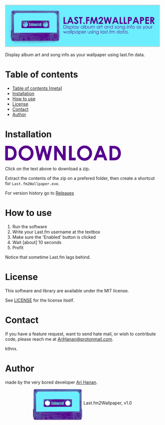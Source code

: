 <p align="center">
	<img src="https://github.com/AriHanan/Last.fm2Wallpaper/blob/master/Resources/cover.png" alt="Last.fm2Wallpaper" title="Last.fm2Wallpaper" align="middle" />
</p>

Display album art and song info as your wallpaper using last.fm data.

# Table of contents

- <a href="https://github.com/AriHanan/Last.fm2Wallpaper#table-of-contents">Table of contents [meta]</a>
- <a href="https://github.com/AriHanan/Last.fm2Wallpaper#installation">Installation</a>
- <a href="https://github.com/AriHanan/Last.fm2Wallpaper#how-to-use">How to use</a>
- <a href="https://github.com/AriHanan/Last.fm2Wallpaper#license">License</a>
- <a href="https://github.com/AriHanan/Last.fm2Wallpaper#contact">Contact</a>
- <a href="https://github.com/AriHanan/Last.fm2Wallpaper#author">Author</a>

# Installation
<a href="https://github.com/AriHanan/Last.fm2Wallpaper/releases/download/v1.0.0/Lastfm2Wallpaper.zip">
	<img src="https://github.com/AriHanan/Last.fm2Wallpaper/blob/master/Resources/download.png" alt="Download" title="Download" height="50" />
</a>

Click on the text above to download a zip.

Extract the contents of the zip on a prefered folder, then create a shortcut for `Last.fm2Wallpaper.exe`.

For version history go to <a href="https://github.com/AriHanan/Last.fm2Wallpaper/releases">Releases</a>

# How to use
1. Run the software
2. Write your Last.fm username at the textbox
3. Make sure the 'Enabled' button is clicked
4. Wait [about] 10 seconds
5. Profit

Notice that sometime Last.fm lags behind.

# License
This software and library are available under the MIT license.

See <a href="https://github.com/AriHanan/Last.fm2Wallpaper/blob/master/LICENSE">LICENSE</a> for the license itself.

# Contact
If you have a feature request, want to send hate mail, or wish to contribute code, please reach me at AriHanan@protonmail.com.

kthnx.

# Author
made by the very bored developer <a href="https://github.com/AriHanan">Ari Hanan</a>.


<p align="center">
	<img src="https://github.com/AriHanan/Last.fm2Wallpaper/blob/master/Resources/footer.png" alt="footer" title="footer" align="middle" height="100" />
	Last.fm2Wallpaper, v1.0
</p>